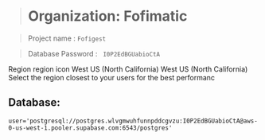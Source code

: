> # Organization: Fofimatic

> Project name : ```Fofigest```

> Database Password : ``` I0P2EdBGUabioCtA```


Region
region icon
West US (North California)
West US (North California)
Select the region closest to your users for the best performanc


## Database:
```
user='postgresql://postgres.wlvgmwuhfunnpddcgvzu:I0P2EdBGUabioCtA@aws-0-us-west-1.pooler.supabase.com:6543/postgres'
```